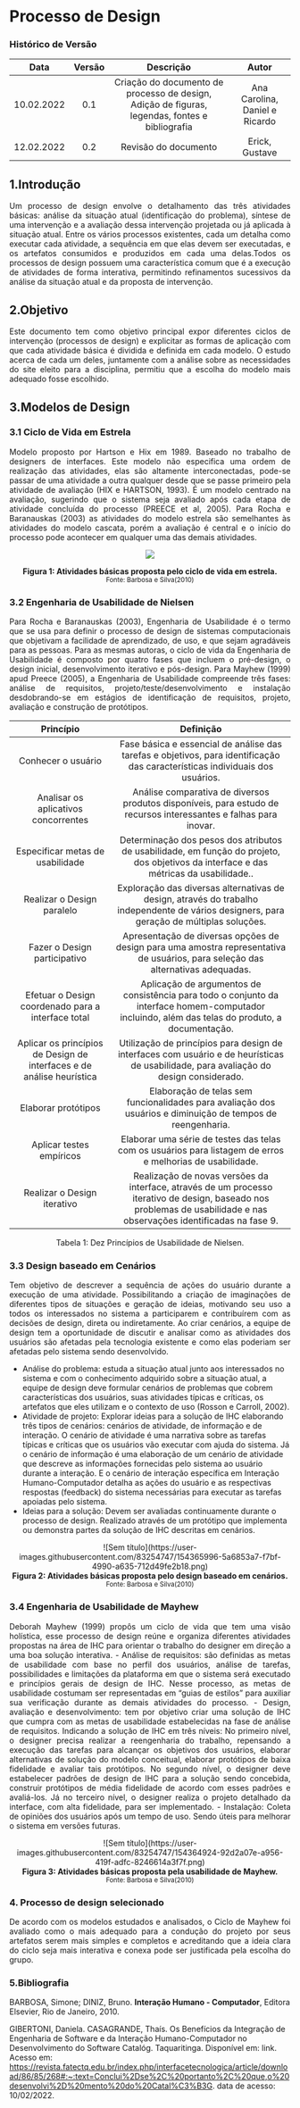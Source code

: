 # Processo de Design
### Histórico de Versão

|  Data  | Versão | Descrição | Autor |
| :----: | :----: | :-------: | :---: | 
| 10.02.2022 | 0.1 | Criação do documento de processo de design, Adição de figuras, legendas, fontes e bibliografia | Ana Carolina, Daniel e Ricardo |
| 12.02.2022 | 0.2 | Revisão do documento | Erick, Gustave |


## 1.Introdução

<p align="justify">
Um processo de design envolve o detalhamento das três atividades básicas: análise
da situação atual (identificação do problema), síntese de uma intervenção e a
avaliação dessa intervenção projetada ou já aplicada à situação atual. Entre os
vários processos existentes, cada um detalha como executar cada atividade, a
sequência em que elas devem ser executadas, e os artefatos consumidos e
produzidos em cada uma delas.Todos os processos de design possuem uma
característica comum que é a execução de atividades de forma interativa,
permitindo refinamentos sucessivos da análise da situação atual e da proposta de
intervenção.
</p>

## 2.Objetivo

<p align="justify">
Este documento tem como objetivo principal expor diferentes ciclos de intervenção
(processos de design) e explicitar as formas de aplicação com que cada atividade
básica é dividida e definida em cada modelo. O estudo acerca de cada um deles,
juntamente com a análise sobre as necessidades do site eleito para a disciplina,
permitiu que a escolha do modelo mais adequado fosse escolhido.
</p>

## 3.Modelos de Design

### 3.1 Ciclo de Vida em Estrela 
<p align="justify">
Modelo proposto por Hartson e Hix em 1989. Baseado no trabalho de designers de
interfaces. Este modelo não especifica uma ordem de realização das atividades,
elas são altamente interconectadas, pode-se passar de uma atividade a outra
qualquer desde que se passe primeiro pela atividade de avaliação (HIX e
HARTSON, 1993). É um modelo centrado na avaliação, sugerindo que o sistema
seja avaliado após cada etapa de atividade concluída do processo (PREECE et al,
2005). Para Rocha e Baranauskas (2003) as atividades do modelo estrela são
semelhantes às atividades do modelo cascata, porém a avaliação é central e o início
do processo pode acontecer em qualquer uma das demais atividades.
</p>

<p align="center">
<img src="https://user-images.githubusercontent.com/83254747/153682509-9995b21b-8411-4751-a890-af37b8d136e7.png">
<figcaption align='center'>
    <b>Figura 1: Atividades básicas proposta pelo ciclo de vida em estrela.</b>
    <br><small>Fonte: Barbosa e Silva(2010)</small>
</figcaption>
</p>

### 3.2 Engenharia de Usabilidade de Nielsen

<p align="justify">
Para Rocha e Baranauskas (2003), Engenharia de Usabilidade é o termo que se
usa para definir o processo de design de sistemas computacionais que objetivam a
facilidade de aprendizado, de uso, e que sejam agradáveis para as pessoas. Para
as mesmas autoras, o ciclo de vida da Engenharia de Usabilidade é composto por
quatro fases que incluem o pré-design, o design inicial, desenvolvimento iterativo e
pós-design. Para Mayhew (1999) apud Preece (2005), a Engenharia de Usabilidade
compreende três fases: análise de requisitos, projeto/teste/desenvolvimento e
instalação desdobrando-se em estágios de identificação de requisitos, projeto,
avaliação e construção de protótipos.
</p>

|  Princípio  | Definição |
| :---------: | :-------: | 
| Conhecer o usuário | Fase básica e essencial de análise das tarefas e objetivos, para identificação das características individuais dos usuários. |
| Analisar os aplicativos concorrentes | Análise comparativa de diversos produtos disponíveis, para estudo de recursos interessantes e falhas para inovar. |
| Especificar metas de usabilidade | Determinação dos pesos dos atributos de usabilidade, em função do projeto, dos objetivos da interface e das métricas da usabilidade.. |
| Realizar o Design paralelo | Exploração das diversas alternativas de design, através do trabalho independente de vários designers, para geração de múltiplas soluções. |
| Fazer o Design participativo | Apresentação de diversas opções de design para uma amostra representativa de usuários, para seleção das alternativas adequadas. |
| Efetuar o Design coordenado para a interface total | Aplicação de argumentos de consistência para todo o conjunto da interface homem-computador incluindo, além das telas do produto, a documentação. |
| Aplicar os princípios de Design de interfaces e de análise heurística | Utilização de princípios para design de interfaces com usuário e de heurísticas de usabilidade, para avaliação do design considerado. |
| Elaborar protótipos | Elaboração de telas sem funcionalidades para avaliação dos usuários e diminuição de tempos de reengenharia. |
| Aplicar testes empíricos | Elaborar uma série de testes das telas com os usuários para listagem de erros e melhorias de usabilidade. |
| Realizar o Design iterativo | Realização de novas versões da interface, através de um processo iterativo de design, baseado nos problemas de usabilidade e nas observações identificadas na fase 9. |

<center><figcaption>Tabela 1: Dez Princípios de Usabilidade de Nielsen.</figcaption></center>

### 3.3 Design baseado em Cenários

<p align="justify">
Tem objetivo de descrever a sequência de ações do usuário durante a execução de uma atividade. Possibilitando a criação de imaginações de diferentes tipos de situações e geração de ideias, motivando seu uso a todos os interessados no sistema a participarem e contribuírem com as decisões de design, direta ou indiretamente. Ao criar cenários, a equipe de design tem a oportunidade de discutir e analisar como as atividades dos usuários são afetadas pela tecnologia existente e como elas poderiam ser afetadas pelo sistema sendo desenvolvido. 

- Análise do problema: estuda a situação atual junto aos interessados no sistema e com o conhecimento adquirido sobre a situação atual, a equipe de design deve formular cenários de problemas que cobrem características dos usuários, suas atividades típicas e críticas, os artefatos que eles utilizam e o contexto de uso (Rosson e Carroll, 2002). 
- Atividade de projeto: Explorar ideias para a solução de IHC elaborando três tipos de cenários: cenários de atividade, de informação e de interação. O cenário de atividade é uma narrativa sobre as tarefas típicas e críticas que os usuários vão executar com ajuda do sistema. Já o cenário de informação é uma elaboração de um cenário de atividade que descreve as informações fornecidas pelo sistema ao usuário durante a interação. E o cenário de interação específica em Interação Humano-Computador detalha as ações do usuário e as respectivas respostas (feedback) do sistema necessárias para executar as tarefas apoiadas pelo sistema. 
- Ideias para a solução: Devem ser avaliadas continuamente durante o processo de design. Realizado através de um protótipo que implementa ou demonstra partes da solução de IHC descritas em cenários.
</p>

<center>
![Sem título](https://user-images.githubusercontent.com/83254747/154365996-5a6853a7-f7bf-4990-a635-712d49fe2b18.png)
<figcaption align='center'>
    <b>Figura 2: Atividades básicas proposta pelo design baseado em cenários.</b>
    <br><small>Fonte: Barbosa e Silva(2010)</small>
</figcaption>
</center>


### 3.4 Engenharia de Usabilidade de Mayhew
<p align="justify">
Deborah Mayhew (1999) propôs um ciclo de vida que tem uma visão holística, esse processo de design reúne e organiza diferentes atividades propostas na área de IHC para orientar o trabalho do designer em direção a uma boa solução interativa.
 - Análise de requisitos:  são definidas as metas de usabilidade com base no perfil dos usuários, análise de tarefas, possibilidades e limitações da plataforma em que o sistema será executado e princípios gerais de design de IHC. Nesse processo, as metas de usabilidade costumam ser representadas em “guias de estilos” para auxiliar sua verificação durante as demais atividades do processo.
 - Design, avaliação e desenvolvimento:  tem por objetivo criar uma solução de IHC que cumpra com as metas de usabilidade estabelecidas na fase de análise de requisitos. Indicando a solução de IHC em três níveis: No primeiro nível, o designer precisa realizar a reengenharia do trabalho, repensando a execução das tarefas para alcançar os objetivos dos usuários, elaborar alternativas de solução do modelo conceitual, elaborar protótipos de baixa fidelidade e avaliar tais protótipos. No segundo nível, o designer deve estabelecer padrões de design de IHC para a solução sendo concebida, construir protótipos de média fidelidade de acordo com esses padrões e avaliá-los. Já no terceiro nível, o designer realiza o projeto detalhado da interface, com alta fidelidade, para ser implementado.
 - Instalação: Coleta de opiniões dos usuários após um tempo de uso. Sendo úteis para melhorar o sistema em versões futuras.

</p>

<center>
![Sem título](https://user-images.githubusercontent.com/83254747/154364924-92d2a07e-a956-419f-adfc-8246614a3f7f.png)
<figcaption align='center'>
    <b>Figura 3: Atividades básicas proposta pela usabilidade de Mayhew.</b>
    <br><small>Fonte: Barbosa e Silva(2010)</small>
</figcaption>
</center>


### 4. Processo de design selecionado
<p align="justify">
De acordo com os modelos estudados e analisados, o Ciclo de Mayhew foi avaliado como o mais adequado para a condução do projeto por seus artefatos serem mais simples e completos e acreditando que a ideia clara do ciclo seja mais interativa e conexa pode ser justificada pela escolha do grupo.
</p>

### 5.Bibliografia
BARBOSA, Simone; DINIZ, Bruno. **Interação Humano - Computador**, Editora Elsevier, Rio de Janeiro, 2010.

GIBERTONI, Daniela. CASAGRANDE, Thaís. Os Benefícios da Integração de Engenharia de Software e da Interação Humano-Computador no Desenvolvimento do Software Catalóg. Taquaritinga. Disponível em: link. Acesso em: <https://revista.fatectq.edu.br/index.php/interfacetecnologica/article/download/86/85/268#:~:text=Conclui%2Dse%2C%20portanto%2C%20que,o%20desenvolvi%2D%20mento%20do%20Catal%C3%B3G>. data de acesso: 10/02/2022.
